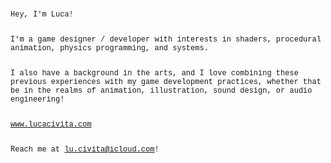<span style="font-family: 'Courier New'; font-size: 12px;">
Hey, I'm Luca!<br><br>

I'm a game designer / developer with interests in shaders, procedural animation, physics programming, and systems.<br><br>

I also have a background in the arts, and I love combining these previous experiences with my game development practices, whether that be in the realms of animation, illustration, sound design, or audio engineering!<br><br>

<a href="http://www.lucacivita.com">www.lucacivita.com</a><br><br>

Reach me at <a href="mailto:lu.civita@icloud.com">lu.civita@icloud.com</a>!
</span>

